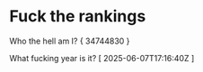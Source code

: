 # Fuck the rankings

Who the hell am I?
{ 34744830 }

What fucking year is it?
[ 2025-06-07T17:16:40Z ]
